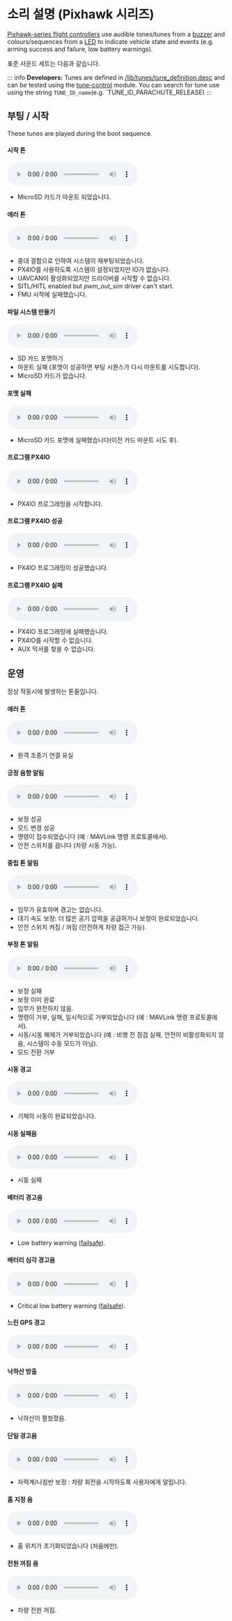 # 소리 설명 (Pixhawk 시리즈)

[Pixhawk-series flight controllers](../flight_controller/pixhawk_series.md) use audible tones/tunes from a [buzzer](../getting_started/px4_basic_concepts.md#buzzer) and colours/sequences from a [LED](../getting_started/led_meanings.md) to indicate vehicle state and events (e.g. arming success and failure, low battery warnings).

표준 사운드 세트는 다음과 같습니다.

::: info **Developers:** Tunes are defined in [/lib/tunes/tune_definition.desc](https://github.com/PX4/PX4-Autopilot/blob/main/src/lib/tunes/tune_definition.desc) and can be tested using the [tune-control](../modules/modules_system.md#tune-control) module. You can search for tune use using the string `TUNE_ID_name`(e.g. `TUNE_ID_PARACHUTE_RELEASE)
:::


## 부팅 / 시작

These tunes are played during the boot sequence.
<!-- https://github.com/PX4/PX4-Autopilot/blob/main/ROMFS/px4fmu_common/init.d/rcS --> 


#### 시작 톤

<audio controls>
  <source src="../../assets/tunes/1_startup_tone.mp3" type="audio/mpeg">
브라우저가 오디오 기능을 지원하지 않습니다. 
</audio>
<!-- tune: 1, STARTUP -->

- MicroSD 카드가 마운트 되었습니다.

#### 에러 톤

<audio controls>
  <source src="../../assets/tunes/2_error_tune.mp3" type="audio/mpeg">
브라우저가 오디오 기능을 지원하지 않습니다. 
</audio>
<!-- tune 2, ERROR_TUNE -->

- 중대 결함으로 인하여 시스템이 재부팅되었습니다.
- PX4IO를 사용하도록 시스템이 설정되었지만 IO가 없습니다.
- UAVCAN이 활성화되었지만 드라이버를 시작할 수 없습니다.
- SITL/HITL enabled but *pwm_out_sim* driver can't start.
- FMU 시작에 실패했습니다.


#### 파일 시스템 만들기

<audio controls>
  <source src="../../assets/tunes/16_make_fs.mp3" type="audio/mpeg">
브라우저가 오디오 기능을 지원하지 않습니다. 
</audio>
<!-- 14, SD_INIT (previously tune 16) -->

- SD 카드 포맷하기
- 마운트 실패 (포맷이 성공하면 부팅 시퀀스가 다시 마운트를 시도합니다).
- MicroSD 카드가 없습니다.


#### 포맷 실패

<audio controls>
  <source src="../../assets/tunes/17_format_failed.mp3" type="audio/mpeg">
브라우저가 오디오 기능을 지원하지 않습니다. 
</audio>
<!-- 15, SD_ERROR (previously 17) -->

- MicroSD 카드 포맷에 실패했습니다(이전 카드 마운트 시도 후).


#### 프로그램 PX4IO

<audio controls>
  <source src="../../assets/tunes/18_program_px4io.mp3" type="audio/mpeg">
브라우저가 오디오 기능을 지원하지 않습니다. 
</audio>
<!-- 16, PROG_PX4IO (previously id 18) -->

- PX4IO 프로그래밍을 시작합니다.

#### 프로그램 PX4IO 성공

<audio controls>
  <source src="../../assets/tunes/19_program_px4io_success.mp3" type="audio/mpeg">
브라우저가 오디오 기능을 지원하지 않습니다. 
</audio>
<!-- 17, PROG_PX4IO_OK (previously tune 19) -->

- PX4IO 프로그래밍이 성공했습니다.

#### 프로그램 PX4IO 실패

<audio controls>
  <source src="../../assets/tunes/20_program_px4io_fail.mp3" type="audio/mpeg">
브라우저가 오디오 기능을 지원하지 않습니다. 
</audio>
<!-- 18, PROG_PX4IO_ERR (previously tune 20) -->

- PX4IO 프로그래밍에 실패했습니다.
- PX4IO를 시작할 수 없습니다.
- AUX 믹서를 찾을 수 없습니다.


## 운영

정상 작동시에 발생하는 톤들입니다.

<a id="error_tune_operational"></a>

#### 에러 톤

<audio controls>
  <source src="../../assets/tunes/2_error_tune.mp3" type="audio/mpeg">
브라우저가 오디오 기능을 지원하지 않습니다. 
</audio>
<!-- 2, ERROR_TUNE -->

- 원격 조종기 연결 유실

#### 긍정 음향 알림

<audio controls>
  <source src="../../assets/tunes/3_notify_positive_tone.mp3" type="audio/mpeg">
브라우저가 오디오 기능을 지원하지 않습니다. 
</audio>
<!-- 3, NOTIFY_POSITIVE -->

- 보정 성공
- 모드 변경 성공
- 명령이 접수되었습니다 (예 : MAVLink 명령 프로토콜에서).
- 안전 스위치를 끕니다 (차량 시동 가능).

#### 중립 톤 알림

<audio controls>
  <source src="../../assets/tunes/4_notify_neutral_tone.mp3" type="audio/mpeg">
브라우저가 오디오 기능을 지원하지 않습니다. 
</audio>
<!-- 4, NOTIFY_NEUTRAL -->

- 임무가 유효하며 경고는 없습니다.
- 대기 속도 보정: 더 많은 공기 압력을 공급하거나 보정이 완료되었습니다.
- 안전 스위치 켜짐 / 꺼짐 (안전하게 차량 접근 가능).

#### 부정 톤 알림

<audio controls>
  <source src="../../assets/tunes/5_notify_negative_tone.mp3" type="audio/mpeg">
브라우저가 오디오 기능을 지원하지 않습니다. 
</audio>
<!-- 5, NOTIFY_NEGATIVE -->

- 보정 실패
- 보정 이미 완료
- 임무가 완전하지 않음.
- 명령이 거부, 실패, 일시적으로 거부되었습니다 (예 : MAVLink 명령 프로토콜에서).
- 시동/시동 해제가 거부되었습니다 (예 : 비행 전 점검 실패, 안전이 비활성화되지 않음, 시스템이 수동 모드가 아님).
- 모드 전환 거부

#### 시동 경고

<audio controls>
  <source src="../../assets/tunes/6_arming_warning.mp3" type="audio/mpeg">
브라우저가 오디오 기능을 지원하지 않습니다. 
</audio>
<!-- 6, ARMING_WARNING -->

- 기체의 시동이 완료되었습니다.

#### 시동 실패음

<audio controls>
  <source src="../../assets/tunes/10_arming_failure_tune.mp3" type="audio/mpeg">
브라우저가 오디오 기능을 지원하지 않습니다. 
</audio>
<!-- 10, ARMING_FAILURE -->

- 시동 실패

#### 배터리 경고음

<audio controls>
  <source src="../../assets/tunes/7_battery_warning_slow.mp3" type="audio/mpeg">
브라우저가 오디오 기능을 지원하지 않습니다. 
</audio>
<!-- 7,  BATTERY_WARNING_SLOW -->

- Low battery warning ([failsafe](../config/safety.md#battery-level-failsafe)).

#### 배터리 심각 경고음

<audio controls>
  <source src="../../assets/tunes/8_battery_warning_fast.mp3" type="audio/mpeg">
브라우저가 오디오 기능을 지원하지 않습니다. 
</audio>
<!-- 8, BATTERY_WARNING_FAST -->

- Critical low battery warning ([failsafe](../config/safety.md#battery-level-failsafe)).


#### 느린 GPS 경고

<audio controls>
  <source src="../../assets/tunes/9_gps_warning_slow.mp3" type="audio/mpeg">
브라우저가 오디오 기능을 지원하지 않습니다. 
</audio>
<!-- 9,  GPS_WARNING -->

#### 낙하산 방출

<audio controls>
  <source src="../../assets/tunes/11_parachute_release.mp3" type="audio/mpeg">
브라우저가 오디오 기능을 지원하지 않습니다. 
</audio>
<!-- 11, PARACHUTE_RELEASE -->

- 낙하산이 펼쳤졌음.


#### 단일 경고음

<audio controls>
  <source src="../../assets/tunes/14_single_beep.mp3" type="audio/mpeg">
브라우저가 오디오 기능을 지원하지 않습니다. 
</audio>
<!-- 12, SINGLE_BEEP (previously was id 14 -->

- 자력계/나침반 보정 : 차량 회전을 시작하도록 사용자에게 알립니다.

#### 홈 지정 음

<audio controls>
  <source src="../../assets/tunes/15_home_set_tune.mp3" type="audio/mpeg">
브라우저가 오디오 기능을 지원하지 않습니다. 
</audio>
<!-- 13, HOME_SET (previously id 15) -->

- 홈 위치가 초기화되었습니다 (처음에만).

#### 전원 꺼짐 음

<audio controls>
  <source src="../../assets/tunes/power_off_tune.mp3" type="audio/mpeg">
브라우저가 오디오 기능을 지원하지 않습니다. 
</audio>

- 차량 전원 꺼짐.

<!--19, POWER_OFF -->
